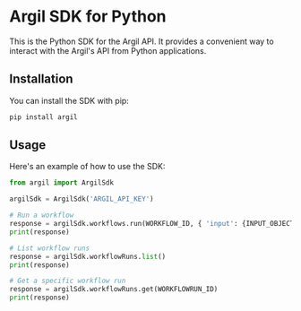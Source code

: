 # Argil SDK for Python

This is the Python SDK for the Argil API. It provides a convenient way to interact with the Argil's API from Python applications.

## Installation

You can install the SDK with pip:

```bash
pip install argil
```

## Usage

Here's an example of how to use the SDK:

```python
from argil import ArgilSdk

argilSdk = ArgilSdk('ARGIL_API_KEY')

# Run a workflow
response = argilSdk.workflows.run(WORKFLOW_ID, { 'input': {INPUT_OBJECT} })
print(response)

# List workflow runs
response = argilSdk.workflowRuns.list()
print(response)

# Get a specific workflow run
response = argilSdk.workflowRuns.get(WORKFLOWRUN_ID)
print(response)
```
